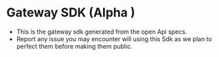 # Gateway SDK (Alpha )

 - This is the gateway sdk generated from the open Api specs.
 - Report any issue you may encounter will using this Sdk as we plan to perfect them before making them public.
